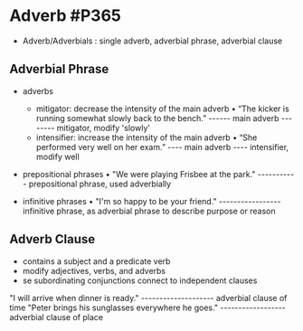 # Adverb   #P365
* Adverb/Adverbials : single adverb, adverbial phrase, adverbial clause

## Adverbial Phrase
* adverbs
    * mitigator: decrease the intensity of the main adverb
    • “The kicker is running somewhat slowly back to the bench.” 
                                      ------                    main adverb 
                             --------                           mitigator, modify 'slowly'
    * intensifier: increase the intensity of the main adverb
    • “She performed very well on her exam.” 
                          ----              main adverb
                     ----                   intensifier, modify well

* prepositional phrases
• "We were playing Frisbee at the park."
                           -----------    prepositional phrase, used adverbially

* infinitive phrases
• "I'm so happy to be your friend."
                -----------------  infinitive phrase, as adverbial phrase to describe purpose or reason

## Adverb Clause
* contains a subject and a predicate verb
* modify adjectives, verbs, and adverbs
* se subordinating conjunctions connect to independent clauses

"I will arrive when dinner is ready." 
               --------------------   adverbial clause of time
"Peter brings his sunglasses everywhere he goes."
                             ------------------     adverbial clause of place




